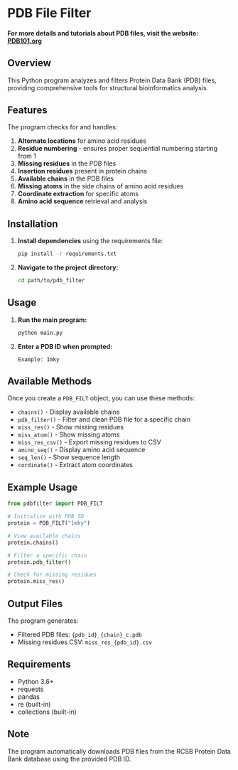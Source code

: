 # PDB File Filter

#### For more details and tutorials about PDB files, visit the website: [PDB101.org](https://pdb101.rcsb.org/)

## Overview

This Python program analyzes and filters Protein Data Bank (PDB) files, providing comprehensive tools for structural bioinformatics analysis.

## Features

The program checks for and handles:

1. **Alternate locations** for amino acid residues
2. **Residue numbering** - ensures proper sequential numbering starting from 1
3. **Missing residues** in the PDB files
4. **Insertion residues** present in protein chains
5. **Available chains** in the PDB files
6. **Missing atoms** in the side chains of amino acid residues
7. **Coordinate extraction** for specific atoms
8. **Amino acid sequence** retrieval and analysis

## Installation

1. **Install dependencies** using the requirements file:
   ```bash
   pip install -r requirements.txt
   ```

2. **Navigate to the project directory:**
   ```bash
   cd path/to/pdb_filter
   ```

## Usage

1. **Run the main program:**
   ```bash
   python main.py
   ```

2. **Enter a PDB ID when prompted:**
   ```
   Example: 1mky
   ```

## Available Methods

Once you create a `PDB_FILT` object, you can use these methods:

- `chains()` - Display available chains
- `pdb_filter()` - Filter and clean PDB file for a specific chain
- `miss_res()` - Show missing residues
- `miss_atom()` - Show missing atoms
- `miss_res_csv()` - Export missing residues to CSV
- `amino_seq()` - Display amino acid sequence
- `seq_len()` - Show sequence length
- `cordinate()` - Extract atom coordinates

## Example Usage

```python
from pdbfilter import PDB_FILT

# Initialize with PDB ID
protein = PDB_FILT("1mky")

# View available chains
protein.chains()

# Filter a specific chain
protein.pdb_filter()

# Check for missing residues
protein.miss_res()
```

## Output Files

The program generates:
- Filtered PDB files: `{pdb_id}_{chain}_c.pdb`
- Missing residues CSV: `miss_res_{pdb_id}.csv`

## Requirements

- Python 3.6+
- requests
- pandas
- re (built-in)
- collections (built-in)

## Note

The program automatically downloads PDB files from the RCSB Protein Data Bank database using the provided PDB ID.
